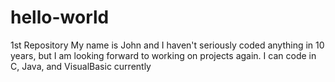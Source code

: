 # hello-world
1st Repository
My name is John and I haven't seriously coded anything in 10 years, but I am looking forward to working on projects again.
I can code in C, Java, and VisualBasic currently
